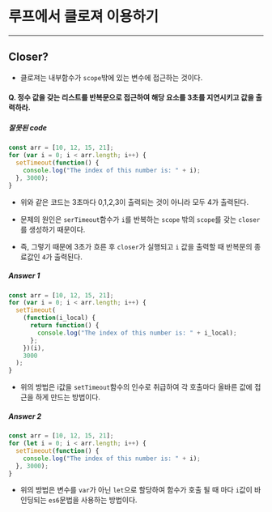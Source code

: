 # 루프에서 클로져 이용하기

---

## Closer?

- 클로져는 내부함수가 `scope`밖에 있는 변수에 접근하는 것이다.

#### Q. 정수 값을 갖는 리스트를 반복문으로 접근하여 해당 요소를 3초를 지연시키고 값을 출력하라.

##### 잘못된 code

```js
const arr = [10, 12, 15, 21];
for (var i = 0; i < arr.length; i++) {
  setTimeout(function() {
    console.log("The index of this number is: " + i);
  }, 3000);
}
```

- 위와 같은 코드는 3초마다 0,1,2,3이 출력되는 것이 아니라 모두 4가 출력된다.

- 문제의 원인은 `serTimeout`함수가 `i`를 반복하는 `scope` 밖의 `scope`를 갖는 `closer`를 생성하기 때문이다.
- 즉, 그렇기 때문에 3초가 흐른 후 `closer`가 실행되고 `i` 값을 출력할 때 반복문의 종료값인 `4`가 출력된다.

##### Answer 1

```js
const arr = [10, 12, 15, 21];
for (var i = 0; i < arr.length; i++) {
  setTimeout(
    (function(i_local) {
      return function() {
        console.log("The index of this number is: " + i_local);
      };
    })(i),
    3000
  );
}
```

- 위의 방법은 i값을 `setTimeout`함수의 인수로 취급하여 각 호출마다 올바른 값에 접근을 하게 만드는 방법이다.

##### Answer 2

```js
const arr = [10, 12, 15, 21];
for (let i = 0; i < arr.length; i++) {
  setTimeout(function() {
    console.log("The index of this number is: " + i);
  }, 3000);
}
```

- 위의 방법은 변수를 `var`가 아닌 `let`으로 할당하여 함수가 호출 될 때 마다 `i`값이 바인딩되는 `es6`문법을 사용하는 방법이다.
